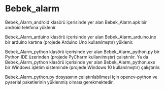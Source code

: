 # Bebek_alarm

Bebek_Alarm_android klasörü içerisinde yer alan Bebek_Alarm.apk bir android telefona yüklenir.

Bebek_Alarm_arduino klasörü içerisinde yer alan Bebek_Alarm_arduino.ino bir arduino kartına (projede Arduino Uno kullanılmıştır) yüklenir.

Bebek_Alarm_python klasörü içerisinde yer alan Bebek_Alarm_python.py bir Python IDE üzerinden (projede PyCharm kullanılmıştır) çalıştırılır.
Ya da Bebek_Alarm_python klasörü içerisinde yer alan Bebek_Alarm_python.exe bir Windows işletim sisteminde (projede Windows 10 kullanılmıştır) çalıştırılır.

Bebek_Alarm_python.py dosyasının çalıştırılabilmesi için opencv-python ve pyserial paketlerinin yüklenmiş olması gerekmektedir.
